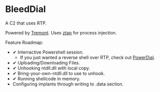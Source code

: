 # BleedDial
A C2 that uses RTP.

Powered by [Tremont](https://github.com/chomphuthip/tremont). Uses [ztap](https://github.com/chomphuthip/ztap) for process injection.

Feature Roadmap:
* ✔ Interractive Powershell session.
    * If you just wanted a reverse shell over RTP, check out [PowerDial](https://github.com/chomphuthip/powerdial).
* ✔ Uploading/Downloading Files.
* ✔ Unhooking ntdll.dll with local copy.
* ✔ Bring-your-own-ntdll.dll to use to unhook.
* ✔ Running shellcode in memory.
* Configuring implants through writing to .data section.
